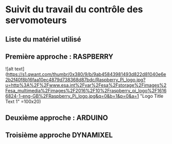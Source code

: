 # Suivit du travail du contrôle des servomoteurs 

## Liste du matériel utilisé   

## Première approche : RASPBERRY  
![alt text](https://s1.qwant.com/thumbr/0x380/9/b/9ab45843981493d822d81040e6e2b2f40f8b16faa10ec4879d738368d87bdc/Raspberry_Pi_logo.jpg?u=http%3A%2F%2Fwww.esa.int%2Fvar%2Fesa%2Fstorage%2Fimages%2Fesa_multimedia%2Fimages%2F2016%2F10%2Fraspberry_pi_logo%2F16166824-1-eng-GB%2FRaspberry_Pi_logo.jpg&q=0&b=1&p=0&a=1 "Logo Title Text 1" =100x20)
## Deuxième approche : ARDUINO 

## Troisième approche DYNAMIXEL 




